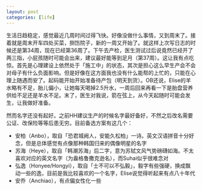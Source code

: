 ```yaml
---
layout: post
categories: [life]
---
```


生活日趋稳定，感觉最近几周时间过得飞快。好像没做什么事情，又到周末了。接着就是周末开车四处买菜，捯饬院子，新的一周又开始了。就这样上次写日志的时候还是第34周，现在已经第36周了。下午去产检，医生测试过后说竟然已经开了两三指，小屁孩随时可能会出来，建议最好能等到足月（第37周）。这让我有点吃惊。首先是心理建设上依然处于「施工中」的状态，其次是担心这么早生产会不会对母子有什么负面影响。但是好像在这方面我也没有什么能帮的上忙的，只能在心理上随遇而安了。起码能开始开始准备待产包（明天到货）。OB还说，Elise的羊水略有不足，胎儿偏小，让她每天喝掉2.5升水，一周后回来再看一下是胎盘营养供给不足还是羊水不足。末了，医生对我说，箭在弦上，从今天起随时可能会发生，让我做好准备。

然而名字还没有起好。之前HH建议生产的时候名字最好备好，不然之后改名需要公证、改保险等等后患无穷。目前备选方案有这几个：

- 安柏（Anbo），取自「恐君城阙人，安能久松柏」一诗。英文汉语拼音十分好念，但是总体感觉有点像那种韩国归来的偶像明星的名字
- 苏海（Heye），取自「韩潮苏海」后二字，意为苏轼文风气势磅礴如海。不太喜欢对应的英文名字（为盎格鲁撒克逊名），而Suhai似乎很难念对
- 弘逸（Honyee/Hongyi），取自「士不可以不弘毅」，毅字有些强硬，换成飘动一些的逸，目前是我比较喜欢的一个名字，Elise说觉得听起来有点八十年代
- 安乔（Anchiao），有点偏女性化一些